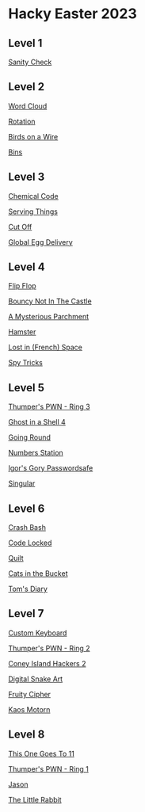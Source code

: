 Hacky Easter 2023
=================

Level 1
-------
[Sanity Check](Level%201/Sanity%20Check)

Level 2
-------
[Word Cloud](Level%202/Word%20Cloud)

[Rotation](Level%202/Rotation)

[Birds on a Wire](Level%202/Birds%20on%20a%20Wire)

[Bins](Level%202/Bins)

Level 3
-------
[Chemical Code](Level%203/Chemical%20Code)

[Serving Things](Level%203/Serving%20Things)

[Cut Off](Level%203/Cut%20Off)

[Global Egg Delivery](Level%203/Global%20Egg%20Delivery)

Level 4
-------
[Flip Flop](Level%204/Flip%20Flop)

[Bouncy Not In The Castle](Level%204/Bouncy%20Not%20In%20The%20Castle)

[A Mysterious Parchment](Level%204/A%20Mysterious%20Parchment)

[Hamster](Level%204/Hamster)

[Lost in (French) Space](Level%204/Lost%20in%20(French)%20Space)

[Spy Tricks](Level%204/Spy%20Tricks)

Level 5
-------
[Thumper's PWN - Ring 3](Level%205/Thumper's%20PWN%20-%20Ring%203)

[Ghost in a Shell 4](Level%205/Ghost%20in%20a%20Shell%204)

[Going Round](Level%205/Going%20Round)

[Numbers Station](Level%205/Numbers%20Station)

[Igor's Gory Passwordsafe](Level%205/Igor's%20Gory%20Passwordsafe)

[Singular](Level%205/Singular)

Level 6
-------
[Crash Bash](Level%206/Crash%20Bash)

[Code Locked](Level%206/Code%20Locked)

[Quilt](Level%206/Quilt)

[Cats in the Bucket](Level%206/Cats%20in%20the%20Bucket)

[Tom's Diary](Level%206/Tom's%20Diary)

Level 7
-------
[Custom Keyboard](Level%207/Custom%20Keyboard)

[Thumper's PWN - Ring 2](Level%207/Thumper's%20PWN%20-%20Ring%202)

[Coney Island Hackers 2](Level%207/Coney%20Island%20Hackers%202)

[Digital Snake Art](Level%207/Digital%20Snake%20Art)

[Fruity Cipher](Level%207/Fruity%20Cipher)

[Kaos Motorn](Level%207/Kaos%20Motorn)

Level 8
-------

[This One Goes To 11](Level%208/This%20One%20Goes%20To%2011)

[Thumper's PWN - Ring 1](Level%208/Thumper's%20PWN%20-%20Ring%201)

[Jason](Level%208/Jason)

[The Little Rabbit](Level%208/The%20Little%20Rabbit)
